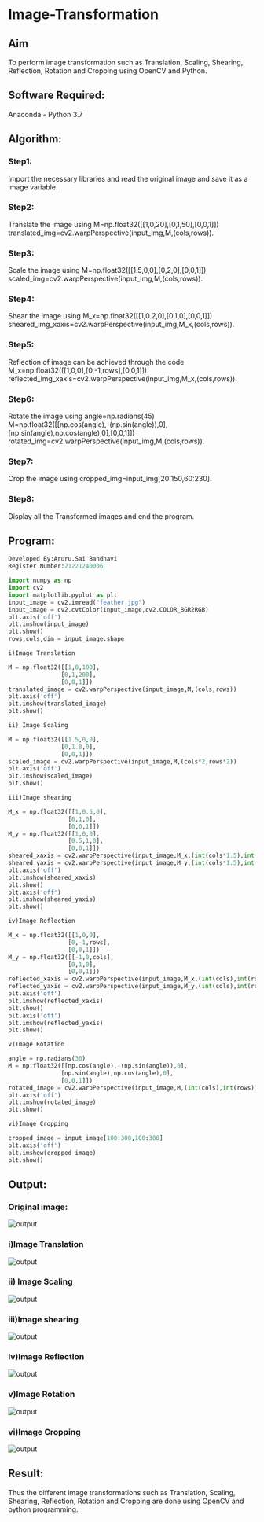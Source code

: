 # Image-Transformation
## Aim
To perform image transformation such as Translation, Scaling, Shearing, Reflection, Rotation and Cropping using OpenCV and Python.

## Software Required:
Anaconda - Python 3.7

## Algorithm:
### Step1:
Import the necessary libraries and read the original image and save it as a image variable.

### Step2:
Translate the image using M=np.float32([[1,0,20],[0,1,50],[0,0,1]]) translated_img=cv2.warpPerspective(input_img,M,(cols,rows)).

### Step3:
Scale the image using M=np.float32([[1.5,0,0],[0,2,0],[0,0,1]]) scaled_img=cv2.warpPerspective(input_img,M,(cols,rows)).

### Step4:
Shear the image using M_x=np.float32([[1,0.2,0],[0,1,0],[0,0,1]]) sheared_img_xaxis=cv2.warpPerspective(input_img,M_x,(cols,rows)).

### Step5:
Reflection of image can be achieved through the code M_x=np.float32([[1,0,0],[0,-1,rows],[0,0,1]]) reflected_img_xaxis=cv2.warpPerspective(input_img,M_x,(cols,rows)).

### Step6:
Rotate the image using angle=np.radians(45) M=np.float32([[np.cos(angle),-(np.sin(angle)),0],[np.sin(angle),np.cos(angle),0],[0,0,1]]) rotated_img=cv2.warpPerspective(input_img,M,(cols,rows)).

### Step7:
Crop the image using cropped_img=input_img[20:150,60:230].

### Step8:
Display all the Transformed images and end the program.

## Program:
```python
Developed By:Aruru.Sai Bandhavi
Register Number:21221240006

import numpy as np
import cv2
import matplotlib.pyplot as plt
input_image = cv2.imread("feather.jpg")
input_image = cv2.cvtColor(input_image,cv2.COLOR_BGR2RGB)
plt.axis('off')
plt.imshow(input_image)
plt.show()
rows,cols,dim = input_image.shape

i)Image Translation

M = np.float32([[1,0,100],
               [0,1,200],
               [0,0,1]])
translated_image = cv2.warpPerspective(input_image,M,(cols,rows))
plt.axis('off')
plt.imshow(translated_image)
plt.show()

ii) Image Scaling

M = np.float32([[1.5,0,0],
               [0,1.8,0],
               [0,0,1]])
scaled_image = cv2.warpPerspective(input_image,M,(cols*2,rows*2))
plt.axis('off')
plt.imshow(scaled_image)
plt.show()

iii)Image shearing

M_x = np.float32([[1,0.5,0],
                 [0,1,0],
                 [0,0,1]])
M_y = np.float32([[1,0,0],
                 [0.5,1,0],
                 [0,0,1]])
sheared_xaxis = cv2.warpPerspective(input_image,M_x,(int(cols*1.5),int(rows*1.5)))
sheared_yaxis = cv2.warpPerspective(input_image,M_y,(int(cols*1.5),int(rows*1.5)))
plt.axis('off')
plt.imshow(sheared_xaxis)
plt.show()
plt.axis('off')
plt.imshow(sheared_yaxis)
plt.show()

iv)Image Reflection

M_x = np.float32([[1,0,0],
                 [0,-1,rows],
                 [0,0,1]])
M_y = np.float32([[-1,0,cols],
                 [0,1,0],
                 [0,0,1]])
reflected_xaxis = cv2.warpPerspective(input_image,M_x,(int(cols),int(rows)))
reflected_yaxis = cv2.warpPerspective(input_image,M_y,(int(cols),int(rows)))
plt.axis('off')
plt.imshow(reflected_xaxis)
plt.show()
plt.axis('off')
plt.imshow(reflected_yaxis)
plt.show()

v)Image Rotation

angle = np.radians(30)
M = np.float32([[np.cos(angle),-(np.sin(angle)),0],
               [np.sin(angle),np.cos(angle),0],
               [0,0,1]])
rotated_image = cv2.warpPerspective(input_image,M,(int(cols),int(rows)))
plt.axis('off')
plt.imshow(rotated_image)
plt.show()

vi)Image Cropping

cropped_image = input_image[100:300,100:300]
plt.axis('off')
plt.imshow(cropped_image)
plt.show()

```
## Output:
### Original image:
![output](https://github.com/Saibandhavi75/Image-Transformation/blob/main/ex%205-1.png?raw=true)
### i)Image Translation
![output](https://github.com/Saibandhavi75/Image-Transformation/blob/main/ex%205-2.png?raw=true)

### ii) Image Scaling
![output](https://github.com/Saibandhavi75/Image-Transformation/blob/main/ex%205-3.png?raw=true)

### iii)Image shearing
![output](https://github.com/Saibandhavi75/Image-Transformation/blob/main/ex%205-4.png?raw=true)

### iv)Image Reflection
![output](https://github.com/Saibandhavi75/Image-Transformation/blob/main/ex%205-5.png?raw=true)

### v)Image Rotation
![output](https://github.com/Saibandhavi75/Image-Transformation/blob/main/ex%205-7.png?raw=true)

### vi)Image Cropping
![output](https://github.com/Saibandhavi75/Image-Transformation/blob/main/ex%205-8.png?raw=true)

## Result: 

Thus the different image transformations such as Translation, Scaling, Shearing, Reflection, Rotation and Cropping are done using OpenCV and python programming.
